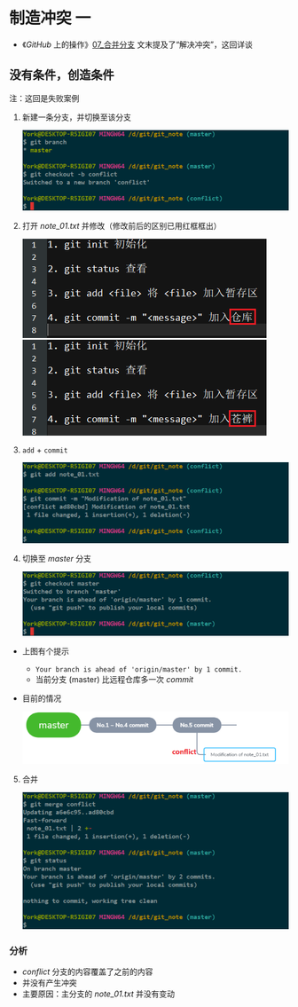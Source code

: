 # 制造冲突 一

- 《*GitHub* 上的操作》<a href="" target="_blank">07_合并分支</a> 文末提及了“解决冲突”，这回详谈

## 没有条件，创造条件

注：这回是失败案例

1. 新建一条分支，并切换至该分支

    ![](./imgs/20-01_git_checkout_-b.png)

2. 打开 *note_01.txt* 并修改（修改前后的区别已用红框框出）

    ![](./imgs/20-02_modify_the_text.png)

3. `add` + `commit`

    ![](./imgs/20-03_add&commit.png)

4. 切换至 *master* 分支

    ![](./imgs/20-04_git_checkout_master.png)

- 上图有个提示
    - `Your branch is ahead of 'origin/master' by 1 commit.`
    - 当前分支 (master) 比远程仓库多一次 *commit*

- 目前的情况

    ![](./imgs/20-05_now_status.png)

5. 合并

    ![](./imgs/20-06_git_merge_branch.png)

### 分析

- *conflict* 分支的内容覆盖了之前的内容
- 并没有产生冲突
- 主要原因：主分支的 *note_01.txt* 并没有变动